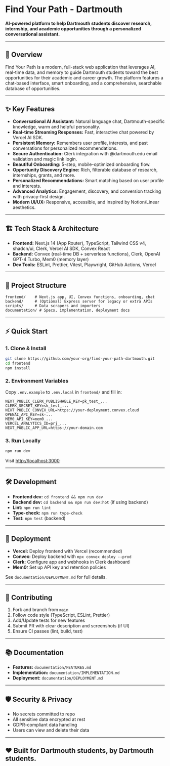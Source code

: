 # Find Your Path - Dartmouth

**AI-powered platform to help Dartmouth students discover research, internship, and academic opportunities through a personalized conversational assistant.**

---

## 🚀 Overview
Find Your Path is a modern, full-stack web application that leverages AI, real-time data, and memory to guide Dartmouth students toward the best opportunities for their academic and career growth. The platform features a chat-based interface, smart onboarding, and a comprehensive, searchable database of opportunities.

---

## ✨ Key Features
- **Conversational AI Assistant:** Natural language chat, Dartmouth-specific knowledge, warm and helpful personality.
- **Real-time Streaming Responses:** Fast, interactive chat powered by Vercel AI SDK.
- **Persistent Memory:** Remembers user profile, interests, and past conversations for personalized recommendations.
- **Secure Authentication:** Clerk integration with @dartmouth.edu email validation and magic link login.
- **Beautiful Onboarding:** 5-step, mobile-optimized onboarding flow.
- **Opportunity Discovery Engine:** Rich, filterable database of research, internships, grants, and more.
- **Personalized Recommendations:** Smart matching based on user profile and interests.
- **Advanced Analytics:** Engagement, discovery, and conversion tracking with privacy-first design.
- **Modern UI/UX:** Responsive, accessible, and inspired by Notion/Linear aesthetics.

---

## 🏗️ Tech Stack & Architecture
- **Frontend:** Next.js 14 (App Router), TypeScript, Tailwind CSS v4, shadcn/ui, Clerk, Vercel AI SDK, Convex React
- **Backend:** Convex (real-time DB + serverless functions), Clerk, OpenAI GPT-4 Turbo, Mem0 (memory layer)
- **Dev Tools:** ESLint, Prettier, Vitest, Playwright, GitHub Actions, Vercel

---

## 📁 Project Structure
```
frontend/    # Next.js app, UI, Convex functions, onboarding, chat
backend/     # (Optional) Express server for legacy or extra APIs
scripts/     # Data scrapers and importers
documentation/ # Specs, implementation, deployment docs
```

---

## ⚡ Quick Start

### 1. Clone & Install
```bash
git clone https://github.com/your-org/find-your-path-dartmouth.git
cd frontend
npm install
```

### 2. Environment Variables
Copy `.env.example` to `.env.local` in `frontend/` and fill in:
```
NEXT_PUBLIC_CLERK_PUBLISHABLE_KEY=pk_test_...
CLERK_SECRET_KEY=sk_test_...
NEXT_PUBLIC_CONVEX_URL=https://your-deployment.convex.cloud
OPENAI_API_KEY=sk-...
MEM0_API_KEY=mem0_...
VERCEL_ANALYTICS_ID=prj_...
NEXT_PUBLIC_APP_URL=https://your-domain.com
```

### 3. Run Locally
```bash
npm run dev
```
Visit [http://localhost:3000](http://localhost:3000)

---

## 🛠️ Development
- **Frontend dev:** `cd frontend && npm run dev`
- **Backend dev:** `cd backend && npm run dev:hot` (if using backend)
- **Lint:** `npm run lint`
- **Type-check:** `npm run type-check`
- **Test:** `npm test` (backend)

---

## 🚀 Deployment
- **Vercel:** Deploy frontend with Vercel (recommended)
- **Convex:** Deploy backend with `npx convex deploy --prod`
- **Clerk:** Configure app and webhooks in Clerk dashboard
- **Mem0:** Set up API key and retention policies

See `documentation/DEPLOYMENT.md` for full details.

---

## 🤝 Contributing
1. Fork and branch from `main`
2. Follow code style (TypeScript, ESLint, Prettier)
3. Add/Update tests for new features
4. Submit PR with clear description and screenshots (if UI)
5. Ensure CI passes (lint, build, test)

---

## 📚 Documentation
- **Features:** `documentation/FEATURES.md`
- **Implementation:** `documentation/IMPLEMENTATION.md`
- **Deployment:** `documentation/DEPLOYMENT.md`

---

## 🛡️ Security & Privacy
- No secrets committed to repo
- All sensitive data encrypted at rest
- GDPR-compliant data handling
- Users can view and delete their data

---

## ❤️ Built for Dartmouth students, by Dartmouth students.


